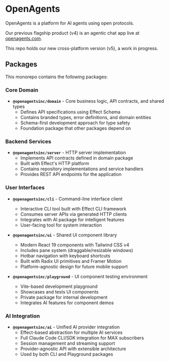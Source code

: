 # OpenAgents

OpenAgents is a platform for AI agents using open protocols.

Our previous flagship product (v4) is an agentic chat app live at [openagents.com](https://openagents.com).

This repo holds our new cross-platform version (v5), a work in progress.

## Packages

This monorepo contains the following packages:

### Core Domain
- **`@openagentsinc/domain`** - Core business logic, API contracts, and shared types
  - Defines API specifications using Effect Schema
  - Contains branded types, error definitions, and domain entities
  - Schema-first development approach for type safety
  - Foundation package that other packages depend on

### Backend Services
- **`@openagentsinc/server`** - HTTP server implementation
  - Implements API contracts defined in domain package
  - Built with Effect's HTTP platform
  - Contains repository implementations and service handlers
  - Provides REST API endpoints for the application

### User Interfaces
- **`@openagentsinc/cli`** - Command-line interface client
  - Interactive CLI tool built with Effect CLI framework
  - Consumes server APIs via generated HTTP clients
  - Integrates with AI package for intelligent features
  - User-facing tool for system interaction

- **`@openagentsinc/ui`** - Shared UI component library
  - Modern React 19 components with Tailwind CSS v4
  - Includes pane system (draggable/resizable windows)
  - Hotbar navigation with keyboard shortcuts
  - Built with Radix UI primitives and Framer Motion
  - Platform-agnostic design for future mobile support

- **`@openagentsinc/playground`** - UI component testing environment
  - Vite-based development playground
  - Showcases and tests UI components
  - Private package for internal development
  - Integrates AI features for component demos

### AI Integration
- **`@openagentsinc/ai`** - Unified AI provider integration
  - Effect-based abstraction for multiple AI services
  - Full Claude Code CLI/SDK integration for MAX subscribers
  - Session management and streaming support
  - Provider-agnostic API with extensible architecture
  - Used by both CLI and Playground packages

